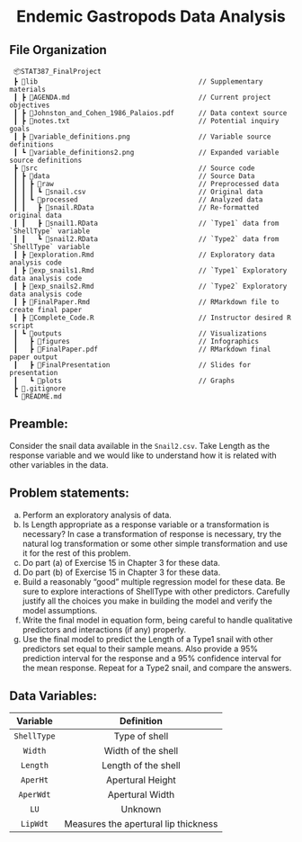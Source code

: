 <h1 align="center"> Endemic Gastropods Data Analysis </h1>

## File Organization 

```
 📦STAT387_FinalProject      
 ┣ 📂lib                                        // Supplementary materials
 ┃ ┣ 📄AGENDA.md                                // Current project objectives 
 ┃ ┣ 📄Johnston_and_Cohen_1986_Palaios.pdf      // Data context source
 ┃ ┣ 📄notes.txt                                // Potential inquiry goals
 ┃ ┣ 📄variable_definitions.png                 // Variable source definitions
 ┃ ┗ 📄variable_definitions2.png                // Expanded variable source definitions
 ┣ 📂src                                        // Source code
 ┃ ┣ 📂data                                     // Source Data 
 ┃ ┃ ┣ 📂raw                                    // Preprocessed data
 ┃ ┃ ┃ ┗ 📄snail.csv                            // Original data
 ┃ ┃ ┗ 📂processed                              // Analyzed data
 ┃ ┃   ┣ 📄snail.RData                          // Re-formatted original data 
 ┃ ┃   ┣ 📄snail1.RData                         // `Type1` data from `ShellType` variable 
 ┃ ┃   ┗ 📄snail2.RData                         // `Type2` data from `ShellType` variable 
 ┃ ┣ 📂exploration.Rmd                          // Exploratory data analysis code            
 ┃ ┣ 📂exp_snails1.Rmd                          // `Type1` Exploratory data analysis code
 ┃ ┣ 📂exp_snails2.Rmd                          // `Type2` Exploratory data analysis code
 ┃ ┣ 📄FinalPaper.Rmd                           // RMarkdown file to create final paper
 ┃ ┣ 📄Complete_Code.R                          // Instructor desired R script 
 ┃ ┗ 📄outputs                                  // Visualizations
 ┃   ┣ 📂figures                                // Infographics
 ┃   ┣ 📂FinalPaper.pdf                         // RMarkdown final paper output
 ┃   ┣ 📂FinalPresentation                      // Slides for presentation
 ┃   ┗ 📂plots                                  // Graphs
 ┣ 📄.gitignore                                 
 ┗ 📄README.md
```
## Preamble:
Consider the snail data available in the `Snail2.csv`. Take Length as the response variable and we would like to understand how it is related with other variables in the data.

## Problem statements:

<ol type="a">
  <li> Perform an exploratory analysis of data.</li>
  
  <li> Is Length appropriate as a response variable or a transformation is necessary? In case a transformation of response is necessary, try the natural log transformation or some other simple transformation and use it for the rest of this problem. </li>
  
  <li> Do part (a) of Exercise 15 in Chapter 3 for these data. </li>
  
  <li> Do part (b) of Exercise 15 in Chapter 3 for these data. </li>
  
  <li> Build a reasonably “good” multiple regression model for these data. Be sure to explore interactions of ShellType with other predictors. Carefully justify all the choices you make in building the model and verify the model assumptions. </li>
  
  <li> Write the final model in equation form, being careful to handle qualitative predictors and interactions (if any) properly.</li>
  
  <li> Use the final model to predict the Length of a Type1 snail with other predictors set equal to their sample means. Also provide a 95% prediction interval for the response and a 95% confidence interval for the mean response. Repeat for a Type2 snail, and compare the answers. </li>
</ol>

## Data Variables:

|   Variable    |               Definition                |
|:-------------:|:---------------------------------------:|
|  `ShellType`  |   Type of shell                         |
|   `Width`     |   Width of the shell                    |
|   `Length`    |   Length of the shell                   |
|   `AperHt`    |   Apertural Height                      |
|   `AperWdt`   |   Apertural Width                       |
|   `LU`        |   Unknown                               |
|   `LipWdt`    |   Measures the apertural lip thickness  |
